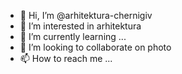 - 👋 Hi, I’m @arhitektura-chernigiv
- 👀 I’m interested in arhitektura
- 🌱 I’m currently learning ...
- 💞️ I’m looking to collaborate on photo
- 📫 How to reach me ...

<!---
arhitektura-chernigiv/arhitektura-chernigiv is a ✨ special ✨ repository because its `README.md` (this file) appears on your GitHub profile.
You can click the Preview link to take a look at your changes.
--->
